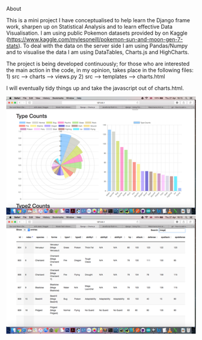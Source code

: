 About

This is a mini project I have conceptualised to help learn the Django frame work, sharpen up on Statistical Analysis and to learn effective Data Visualisation. I am using public Pokemon datasets provided by on Kaggle (https://www.kaggle.com/mylesoneill/pokemon-sun-and-moon-gen-7-stats). To deal with the data on the server side I am using Pandas/Numpy and to visualise the data I am using DataTables, Charts.js and HighCharts.

The project is being developed continuously; for those who are interested the main action in the code, in my opinion, takes place in the following files:
    1) src --> charts --> views.py
    2) src --> templates --> charts.html

I will eventually tidy things up and take the javascript out of charts.html.

![Alt text](./screen-shots/chart.png?raw=true)
![Alt text](./screen-shots/table.png?raw=true)